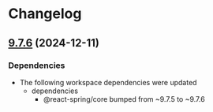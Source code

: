 # Changelog

## [9.7.6](https://github.com/pmndrs/react-spring/compare/zdog-v9.7.5...zdog-v9.7.6) (2024-12-11)


### Dependencies

* The following workspace dependencies were updated
  * dependencies
    * @react-spring/core bumped from ~9.7.5 to ~9.7.6
